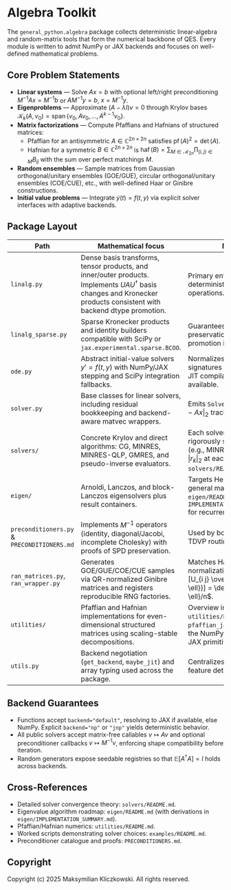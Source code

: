 # Algebra Toolkit

The `general_python.algebra` package collects deterministic linear-algebra and random-matrix tools that form the numerical backbone of QES.  Every module is written to admit NumPy or JAX backends and focuses on well-defined mathematical problems.

## Core Problem Statements
- **Linear systems** — Solve $A x = b$ with optional left/right preconditioning $M^{-1} A x = M^{-1} b$ or $A M^{-1} y = b$, $x = M^{-1} y$.
- **Eigenproblems** — Approximate $(A - \lambda I) v = 0$ through Krylov bases $\mathcal{K}_k(A, v_0) = \operatorname{span}\{v_0, A v_0, \dots, A^{k-1} v_0\}$.
- **Matrix factorizations** — Compute Pfaffians and Hafnians of structured matrices:
  - Pfaffian for an antisymmetric $A \in \mathbb{C}^{2n \times 2n}$ satisfies $\operatorname{pf}(A)^2 = \det(A)$.
  - Hafnian for a symmetric $B \in \mathbb{C}^{2n \times 2n}$ is $\operatorname{haf}(B) = \sum_{M \in \mathcal{M}_{2n}} \prod_{(i,j) \in M} B_{i j}$ with the sum over perfect matchings $M$.
- **Random ensembles** — Sample matrices from Gaussian orthogonal/unitary ensembles (GOE/GUE), circular orthogonal/unitary ensembles (COE/CUE), etc., with well-defined Haar or Ginibre constructions.
- **Initial value problems** — Integrate $\dot{y}(t) = f(t, y)$ via explicit solver interfaces with adaptive backends.

## Package Layout
| Path | Mathematical focus | Notes |
|------|--------------------|-------|
| `linalg.py` | Dense basis transforms, tensor products, and inner/outer products. Implements $U A U^\dagger$ basis changes and Kronecker products consistent with backend dtype promotion. | Primary entry-point for deterministic dense operations. |
| `linalg_sparse.py` | Sparse Kronecker products and identity builders compatible with SciPy or `jax.experimental.sparse.BCOO`. | Guarantees sparsity preservation and index promotion in $A \otimes B$. |
| `ode.py` | Abstract initial-value solvers $y' = f(t, y)$ with NumPy/JAX stepping and SciPy integration fallbacks. | Normalizes RHS signatures and supports JIT compilation when available. |
| `solver.py` | Base classes for linear solvers, including residual bookkeeping and backend-aware matvec wrappers. | Emits `SolverResult` with $\|b - A x\|_2$ tracking. |
| `solvers/` | Concrete Krylov and direct algorithms: CG, MINRES, MINRES-QLP, GMRES, and pseudo-inverse evaluators. | Each solver minimizes a rigorously specified norm (e.g., MINRES minimizes $\|r_k\|_2$ at each iterate). See `solvers/README.md`. |
| `eigen/` | Arnoldi, Lanczos, and block-Lanczos eigensolvers plus result containers. | Targets Hermitian and general matrices; see `eigen/README.md` and `IMPLEMENTATION_SUMMARY.md` for recurrences. |
| `preconditioners.py` & `PRECONDITIONERS.md` | Implements $M^{-1}$ operators (identity, diagonal/Jacobi, incomplete Cholesky) with proofs of SPD preservation. | Used by both solvers and TDVP routines. |
| `ran_matrices.py`, `ran_wrapper.py` | Generates GOE/GUE/COE/CUE samples via QR-normalized Ginibre matrices and registers reproducible RNG factories. | Matches Haar-distribution normalization $\mathbb{E}[U_{i j} \overline{U_{k \ell}}] = \delta_{i k}\delta_{j \ell}/n$. |
| `utilities/` | Pfaffian and Hafnian implementations for even-dimensional structured matrices using scaling-stable decompositions. | Overview in `utilities/README.md`; `pfaffian_jax.py` mirrors the NumPy algorithm with JAX primitives. |
| `utils.py` | Backend negotiation (`get_backend`, `maybe_jit`) and array typing used across the package. | Centralizes NumPy/JAX feature detection. |

## Backend Guarantees
- Functions accept `backend="default"`, resolving to JAX if available, else NumPy.  Explicit `backend="np"` or `"jnp"` yields deterministic behavior.
- All public solvers accept matrix-free callables $v \mapsto A v$ and optional preconditioner callbacks $v \mapsto M^{-1} v$, enforcing shape compatibility before iteration.
- Random generators expose seedable registries so that $\mathbb{E}[A^\dagger A] = I$ holds across backends.

## Cross-References
- Detailed solver convergence theory: `solvers/README.md`.
- Eigenvalue algorithm roadmap: `eigen/README.md` (with derivations in `eigen/IMPLEMENTATION_SUMMARY.md`).
- Pfaffian/Hafnian numerics: `utilities/README.md`.
- Worked scripts demonstrating solver choices: `examples/README.md`.
- Preconditioner catalogue and proofs: `PRECONDITIONERS.md`.

## Copyright
Copyright (c) 2025 Maksymilian Kliczkowski. All rights reserved.
